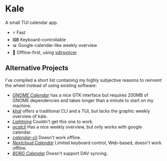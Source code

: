 # Kale

A small TUI calendar app.

- ⚡ Fast
- ⌨ Keyboard-controllable
- 📊 Google-calendar-like weekly overview
- 🔌 Offline-first, using [vdirsyncer](https://github.com/pimutils/vdirsyncer) 

## Alternative Projects

I've compiled a short list containing my highly subjective reasons to reinvent the wheel instead of using existing software:

- [*GNOME Calendar*](https://gitlab.gnome.org/GNOME/gnome-calendar) has a nice GTK interface but requires 200MB of GNOME dependencies and takes longer than a minute to start on my machine.
- [*khal*](https://github.com/pimutils/khal) offers a traditional CLI and a TUI, but lacks the graphic weekly overview of kale.
- [*Lightning*](https://www.thunderbird.net/en-US/calendar/) Couldn't get this one to work.
- [*gcalcli*](https://github.com/insanum/gcalcli) Has a nice weekly overview, but only works with google calendar.
- [*calendar-cli*](https://github.com/tobixen/calendar-cli) Doesn't work offline.
- [*Nextcloud Calendar*](https://github.com/nextcloud/calendar) Limited keyboard control, Web-based, doesn't work offline.
- [*BORG Calendar*](https://github.com/mikeberger/borg_calendar) Doesn't support DAV syncing.
